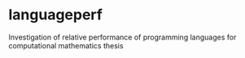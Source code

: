 # languageperf
Investigation of relative performance of programming languages for computational mathematics thesis
